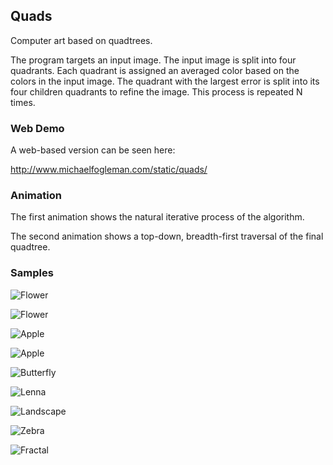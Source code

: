 ## Quads

Computer art based on quadtrees.

The program targets an input image. The input image is split into four quadrants. Each quadrant is assigned an averaged color based on the colors in the input image. The quadrant with the largest error is split into its four children quadrants to refine the image. This process is repeated N times.

### Web Demo

A web-based version can be seen here:

http://www.michaelfogleman.com/static/quads/

### Animation

The first animation shows the natural iterative process of the algorithm.



The second animation shows a top-down, breadth-first traversal of the final quadtree.



### Samples

![Flower](http://i.imgur.com/RomAaw7.png)

![Flower](http://i.imgur.com/kjosmto.png)

![Apple](http://i.imgur.com/IiPaYO7.png)

![Apple](http://i.imgur.com/ZB83zVM.png)

![Butterfly](http://i.imgur.com/ujiZTwx.png)

![Lenna](http://i.imgur.com/OFdLCrD.png)

![Landscape](http://i.imgur.com/mBQAXFp.png)

![Zebra](http://i.imgur.com/iwyUHFR.png)

![Fractal](http://i.imgur.com/WJmHRcV.png)

